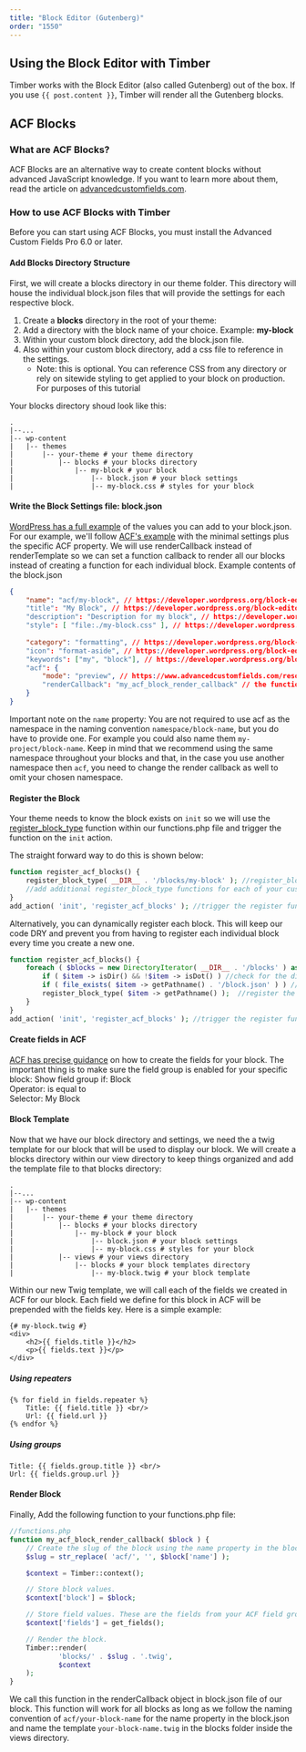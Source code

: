 ```yaml
---
title: "Block Editor (Gutenberg)"
order: "1550"
---
```


## Using the Block Editor with Timber

Timber works with the Block Editor (also called Gutenberg) out of the box. If you use `{{ post.content }}`, Timber will render all the Gutenberg blocks.

## ACF Blocks

### What are ACF Blocks?

ACF Blocks are an alternative way to create content blocks without advanced JavaScript knowledge. If you want to learn more about them, read the article on [advancedcustomfields.com](https://www.advancedcustomfields.com/resources/blocks/). 

### How to use ACF Blocks with Timber

Before you can start using ACF Blocks, you must install the Advanced Custom Fields Pro 6.0 or later.

#### Add Blocks Directory Structure

First, we will create a blocks directory in our theme folder. This directory will house the individual block.json files that will provide the settings for each respective block.

1. Create a **blocks** directory in the root of your theme: 
2. Add a directory with the block name of your choice. Example: **my-block**
3. Within your custom block directory, add the block.json file. 
4. Also within your custom block directory, add a css file to reference in the settings. 
    * Note: this is optional. You can reference CSS from any directory or rely on sitewide styling to get applied to your block on production. For purposes of this tutorial

Your blocks directory shoud look like this: 

```
.
|--...
|-- wp-content
|   |-- themes 
|       |-- your-theme # your theme directory
|           |-- blocks # your blocks directory
|               |-- my-block # your block
|                   |-- block.json # your block settings 
|                   |-- my-block.css # styles for your block
```

#### Write the Block Settings file: block.json

[WordPress has a full example](https://developer.wordpress.org/block-editor/reference-guides/block-api/block-metadata/) of the values you can add to your block.json. For our example, we'll follow [ACF's example](https://www.advancedcustomfields.com/resources/acf-blocks-key-concepts/#acf-blocks-and-blockjson) with the minimal settings plus the specific ACF property. We will use renderCallback instead of renderTemplate so we can set a function callback to render all our blocks instead of creating a function for each individual block.
Example contents of the block.json
```json
{
    "name": "acf/my-block", // https://developer.wordpress.org/block-editor/reference-guides/block-api/block-metadata/#name
    "title": "My Block", // https://developer.wordpress.org/block-editor/reference-guides/block-api/block-metadata/#title
    "description": "Description for my block", // https://developer.wordpress.org/block-editor/reference-guides/block-api/block-metadata/#description
    "style": [ "file:./my-block.css" ], // https://developer.wordpress.org/block-editor/reference-guides/block-api/block-metadata/#category,
    
    "category": "formatting", // https://developer.wordpress.org/block-editor/reference-guides/block-api/block-metadata/#category
    "icon": "format-aside", // https://developer.wordpress.org/block-editor/reference-guides/block-api/block-metadata/#icon
    "keywords": ["my", "block"], // https://developer.wordpress.org/block-editor/reference-guides/block-api/block-metadata/#keywords
    "acf": { 
        "mode": "preview", // https://www.advancedcustomfields.com/resources/acf-blocks-key-concepts/#acf-blocks-and-blockjson
        "renderCallback": "my_acf_block_render_callback" // the function that will render the block we'll add later on
    } 
}
```
Important note on the `name` property: You are not required to use acf as the namespace in the naming convention `namespace/block-name`, but you do have to provide one. For example you could also name them `my-project/block-name`. Keep in mind that we recommend using the same namespace throughout your blocks and that, in the case you use another namespace then `acf`, you need to change the render callback as well to omit your chosen namespace.

#### Register the Block

Your theme needs to know the block exists on `init` so we will use the [register_block_type](https://developer.wordpress.org/reference/functions/register_block_type/) function within our functions.php file and trigger the function on the  `init` action. 

The straight forward way to do this is shown below: 

```php
function register_acf_blocks() {
    register_block_type( __DIR__ . '/blocks/my-block' ); //register_block_type will look in the current directory and register the block you specify
    //add additional register_block_type functions for each of your custom blocks
}
add_action( 'init', 'register_acf_blocks' ); //trigger the register function on init
```

Alternatively, you can dynamically register each block. This will keep our code DRY and prevent you from having to register each individual block every time you create a new one.

```php
function register_acf_blocks() {
	foreach ( $blocks = new DirectoryIterator( __DIR__ . '/blocks' ) as $item ) {
        if ( $item -> isDir() && !$item -> isDot() ) //check for the directory
		if ( file_exists( $item -> getPathname() . '/block.json' ) ) //check if the block.json exists
		register_block_type( $item -> getPathname() );  //register the block given the directory name within the blocks directory
	}
}
add_action( 'init', 'register_acf_blocks' ); //trigger the register function on init
```

#### Create fields in ACF

[ACF has precise guidance](https://www.advancedcustomfields.com/resources/create-your-first-acf-block/#create-the-testimonial-field-group) on how to create the fields for your block. The important thing is to make sure the field group is enabled for your specific block: 
    Show field group if: Block  
    Operator: is equal to  
    Selector: My Block  
    

#### Block Template
Now that we have our block directory and settings, we need the a twig template for our block that will be used to display our block. We will create a blocks directory within our view directory to keep things organized and add the template file to that blocks directory: 

```
.
|--...
|-- wp-content
|   |-- themes 
|       |-- your-theme # your theme directory
|           |-- blocks # your blocks directory
|               |-- my-block # your block
|                   |-- block.json # your block settings 
|                   |-- my-block.css # styles for your block
|           |-- views # your views directory
|               |-- blocks # your block templates directory
|                   |-- my-block.twig # your block template 
```

Within our new Twig template, we will call each of the fields we created in ACF for our block. Each field we define for this block in ACF will be prepended with the fields key. Here is a simple example: 

```twig
{# my-block.twig #}
<div>
    <h2>{{ fields.title }}</h2>
    <p>{{ fields.text }}</p>
</div>
```

##### Using repeaters

```
{% for field in fields.repeater %}
    Title: {{ field.title }} <br/>
    Url: {{ field.url }}
{% endfor %}
```

##### Using groups

```
Title: {{ fields.group.title }} <br/>
Url: {{ fields.group.url }}
```

#### Render Block

Finally, Add the following function to your functions.php file:  

```php
//functions.php 
function my_acf_block_render_callback( $block ) {
    // Create the slug of the block using the name property in the block.json. 
	$slug = str_replace( 'acf/', '', $block['name'] );

	$context = Timber::context();

	// Store block values. 
	$context['block'] = $block;

	// Store field values. These are the fields from your ACF field group for the block. 
	$context['fields'] = get_fields(); 

	// Render the block.
	Timber::render(
			'blocks/' . $slug . '.twig',
			$context
	);
}
```
We call this function in the renderCallback object in block.json file of our block. This function will work for all blocks as long as we follow the naming convention of `acf/your-block-name` for the name property in the block.json and name the template `your-block-name.twig` in the blocks folder inside the views directory. 



